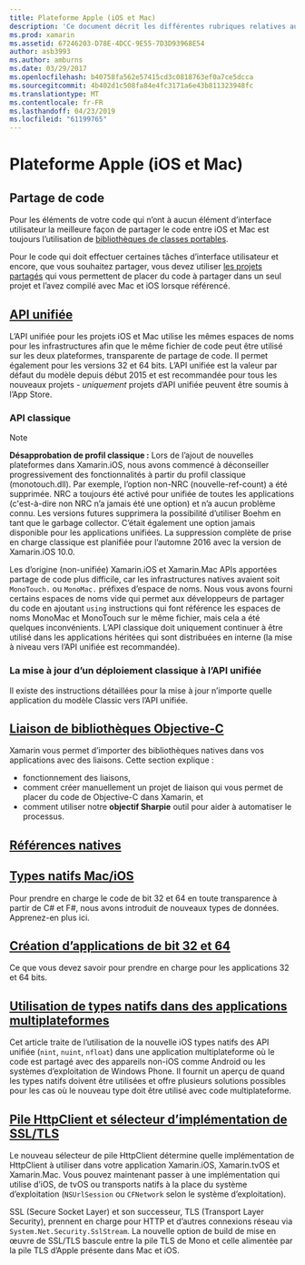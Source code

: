 ```yaml
---
title: Plateforme Apple (iOS et Mac)
description: 'Ce document décrit les différentes rubriques relatives au développement Xamarin.iOS et Xamarin.Mac : code de partage, l’API unifiée, liaison Objective-C bibliothèques, des références natives, les types natifs et bien plus encore.'
ms.prod: xamarin
ms.assetid: 67246203-D78E-4DCC-9E55-7D3D93968E54
author: asb3993
ms.author: amburns
ms.date: 03/29/2017
ms.openlocfilehash: b40758fa562e57415cd3c0818763ef0a7ce5dcca
ms.sourcegitcommit: 4b402d1c508fa84e4fc3171a6e43b811323948fc
ms.translationtype: MT
ms.contentlocale: fr-FR
ms.lasthandoff: 04/23/2019
ms.locfileid: "61199765"
---
```

# <a name="apple-platform-ios-and-mac"></a>Plateforme Apple (iOS et Mac)

## <a name="code-sharing"></a>Partage de code

Pour les éléments de votre code qui n’ont à aucun élément d’interface utilisateur la meilleure façon de partager le code entre iOS et Mac est toujours l’utilisation de [bibliothèques de classes portables](~/cross-platform/app-fundamentals/pcl.md).

Pour le code qui doit effectuer certaines tâches d’interface utilisateur et encore, que vous souhaitez partager, vous devez utiliser [les projets partagés](~/cross-platform/app-fundamentals/shared-projects.md) qui vous permettent de placer du code à partager dans un seul projet et l’avez compilé avec Mac et iOS lorsque référencé.

##  <a name="unified-apiunifiedindexmd"></a>[API unifiée](unified/index.md)

L’API unifiée pour les projets iOS et Mac utilise les mêmes espaces de noms pour les infrastructures afin que le même fichier de code peut être utilisé sur les deux plateformes, transparente de partage de code. Il permet également pour les versions 32 et 64 bits. L’API unifiée est la valeur par défaut du modèle depuis début 2015 et est recommandée pour tous les nouveaux projets - *uniquement* projets d’API unifiée peuvent être soumis à l’App Store.

### <a name="classic-apis"></a>API classique

> [!NOTE]
> **Désapprobation de profil classique :** Lors de l’ajout de nouvelles plateformes dans Xamarin.iOS, nous avons commencé à déconseiller progressivement des fonctionnalités à partir du profil classique (monotouch.dll). Par exemple, l’option non-NRC (nouvelle-ref-count) a été supprimée. NRC a toujours été activé pour unifiée de toutes les applications (c'est-à-dire non NRC n’a jamais été une option) et n’a aucun problème connu. Les versions futures supprimera la possibilité d’utiliser Boehm en tant que le garbage collector. C’était également une option jamais disponible pour les applications unifiées. La suppression complète de prise en charge classique est planifiée pour l’automne 2016 avec la version de Xamarin.iOS 10.0.

Les d’origine (non-unifiée) Xamarin.iOS et Xamarin.Mac APIs apportées partage de code plus difficile, car les infrastructures natives avaient soit `MonoTouch.` ou `MonoMac.` préfixes d’espace de noms.  Nous vous avons fourni certains espaces de noms vide qui permet aux développeurs de partager du code en ajoutant `using` instructions qui font référence les espaces de noms MonoMac et MonoTouch sur le même fichier, mais cela a été quelques inconvénients. L’API classique doit uniquement continuer à être utilisé dans les applications héritées qui sont distribuées en interne (la mise à niveau vers l’API unifiée est recommandée).


### <a name="updating-from-classic-to-the-unified-api"></a>La mise à jour d’un déploiement classique à l’API unifiée

Il existe des instructions détaillées pour la mise à jour n’importe quelle application du modèle Classic vers l’API unifiée.

## <a name="binding-objective-c-librariesbindingindexmd"></a>[Liaison de bibliothèques Objective-C](binding/index.md)

Xamarin vous permet d’importer des bibliothèques natives dans vos applications avec des liaisons. Cette section explique :

- fonctionnement des liaisons,
- comment créer manuellement un projet de liaison qui vous permet de placer du code de Objective-C dans Xamarin, et
- comment utiliser notre **objectif Sharpie** outil pour aider à automatiser le processus.

## <a name="native-referencesnative-referencesmd"></a>[Références natives](native-references.md)

##  <a name="macios-native-typesnativetypesmd"></a>[Types natifs Mac/iOS](nativetypes.md)

Pour prendre en charge le code de bit 32 et 64 en toute transparence à partir de C# et F#, nous avons introduit de nouveaux types de données.   Apprenez-en plus ici.

##  <a name="building-32-and-64-bit-apps32-and-64indexmd"></a>[Création d’applications de bit 32 et 64](32-and-64/index.md)

Ce que vous devez savoir pour prendre en charge pour les applications 32 et 64 bits.

## <a name="working-with-native-types-in-cross-platform-appsnative-types-cross-platformmd"></a>[Utilisation de types natifs dans des applications multiplateformes](native-types-cross-platform.md)

Cet article traite de l’utilisation de la nouvelle iOS types natifs des API unifiée (`nint`, `nuint`, `nfloat`) dans une application multiplateforme où le code est partagé avec des appareils non-iOS comme Android ou les systèmes d’exploitation de Windows Phone.
Il fournit un aperçu de quand les types natifs doivent être utilisées et offre plusieurs solutions possibles pour les cas où le nouveau type doit être utilisé avec code multiplateforme.

## <a name="httpclient-stack-and-ssltls-implementation-selectorhttp-stackmd"></a>[Pile HttpClient et sélecteur d’implémentation de SSL/TLS](http-stack.md)

Le nouveau sélecteur de pile HttpClient détermine quelle implémentation de HttpClient à utiliser dans votre application Xamarin.iOS, Xamarin.tvOS et Xamarin.Mac. Vous pouvez maintenant passer à une implémentation qui utilise d’iOS, de tvOS ou transports natifs à la place du système d’exploitation (`NSUrlSession` ou `CFNetwork` selon le système d’exploitation).

SSL (Secure Socket Layer) et son successeur, TLS (Transport Layer Security), prennent en charge pour HTTP et d’autres connexions réseau via `System.Net.Security.SslStream`. La nouvelle option de build de mise en œuvre de SSL/TLS bascule entre la pile TLS de Mono et celle alimentée par la pile TLS d’Apple présente dans Mac et iOS.
